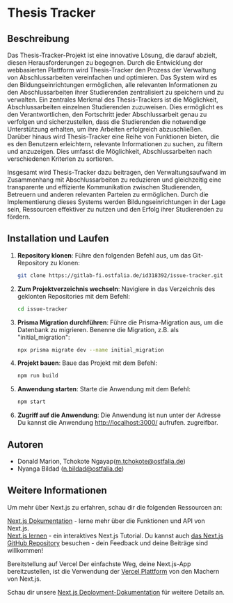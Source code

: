 # Thesis Tracker

## Beschreibung
Das Thesis-Tracker-Projekt ist eine innovative Lösung, die darauf abzielt, diesen Herausforderungen zu begegnen. Durch die Entwicklung der webbasierten Plattform wird Thesis-Tracker den Prozess der Verwaltung von Abschlussarbeiten vereinfachen und optimieren. Das System wird es den Bildungseinrichtungen ermöglichen, alle relevanten Informationen zu den Abschlussarbeiten ihrer Studierenden zentralisiert zu speichern und zu verwalten. Ein zentrales Merkmal des Thesis-Trackers ist die Möglichkeit, Abschlussarbeiten einzelnen Studierenden zuzuweisen. Dies ermöglicht es den Verantwortlichen, den Fortschritt jeder Abschlussarbeit genau zu verfolgen und sicherzustellen, dass die Studierenden die notwendige Unterstützung erhalten, um ihre Arbeiten erfolgreich abzuschließen. Darüber hinaus wird Thesis-Tracker eine Reihe von Funktionen bieten, die es den Benutzern erleichtern, relevante Informationen zu suchen, zu filtern und anzuzeigen. Dies umfasst die Möglichkeit, Abschlussarbeiten nach verschiedenen Kriterien zu sortieren. 

Insgesamt wird Thesis-Tracker dazu beitragen, den Verwaltungsaufwand im Zusammenhang mit Abschlussarbeiten zu reduzieren und gleichzeitig eine transparente und effiziente Kommunikation zwischen Studierenden, Betreuern und anderen relevanten Parteien zu ermöglichen. Durch die Implementierung dieses Systems werden Bildungseinrichtungen in der Lage sein, Ressourcen effektiver zu nutzen und den Erfolg ihrer Studierenden zu fördern.
 

## Installation und Laufen  

1. **Repository klonen**: Führe den folgenden Befehl aus, um das Git-Repository zu klonen:
   ```bash
   git clone https://gitlab-fi.ostfalia.de/id318392/issue-tracker.git
2. **Zum Projektverzeichnis wechseln**: Navigiere in das Verzeichnis des geklonten Repositories mit dem Befehl:
    ```bash
   cd issue-tracker
3. **Prisma Migration durchführen**: 
Führe die Prisma-Migration aus, um die Datenbank zu migrieren. Benenne die Migration, z.B. als "initial_migration":
    ```bash npx prisma migrate dev --name initial_migration
    npx prisma migrate dev --name initial_migration
4. **Projekt bauen**: Baue das Projekt mit dem Befehl:
    ```bash 
    npm run build
5. **Anwendung starten**: Starte die Anwendung mit dem Befehl:
    ```bash
    npm start
6. **Zugriff auf die Anwendung**: Die Anwendung ist nun unter der Adresse Du kannst die Anwendung [http://localhost:3000/](http://localhost:3000/) aufrufen.
 zugreifbar.


## Autoren
- Donald Marion, Tchokote Ngayap(m.tchokote@ostfalia.de)
- Nyanga Bildad (n.bildad@ostfalia.de)
    

## Weitere Informationen
Um mehr über Next.js zu erfahren, schau dir die folgenden Ressourcen an:

[Next.js Dokumentation](https://nextjs.org/docs) - lerne mehr über die Funktionen und API von Next.js.  
[Next.js lernen](https://nextjs.org/learn) - ein interaktives Next.js Tutorial.
Du kannst auch [das Next.js GitHub Repository](https://github.com/vercel/next.js/) besuchen - dein Feedback und deine Beiträge sind willkommen!

Bereitstellung auf Vercel
Der einfachste Weg, deine Next.js-App bereitzustellen, ist die Verwendung der [Vercel Plattform](https://vercel.com/new?utm_medium=default-template&filter=next.js&utm_source=create-next-app&utm_campaign=create-next-app-readme) von den Machern von Next.js.

Schau dir unsere [Next.js Deployment-Dokumentation](https://nextjs.org/docs/deployment) für weitere Details an.